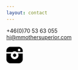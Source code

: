 ```yaml
---
layout: contact
---
```

+46(0)70 53 63 055<br>
<a href="mailto:hi@mmothersuperior.com" title="email">hi@mmothersuperior.com</a><br>
<br>
<a href="http://instagram.com/mmothersuperior" title="instagram"><img src="/static/portfolio/insta_logg.png"></a>
<!-- <ul>
	<li><a href="http://www.kannibalin.se" title="Home"><div>HOME</div><img src="/static/contact/home.png" alt="Home"></a></li>
	<li><a href="https://www.facebook.com/malin.sundelin.16" title="Facebook"><div>FACEBOOK</div><img src="/static/contact/facebook.png" alt="Facebook"></a></li>
	<li><a href="http://se.linkedin.com/pub/malin-sundelin/69/633/3b2" title="linkedin"><div>LINKEDIN</div><img src="/static/contact/linkedin.png" alt="linkedin"></a></li>
	<li><a href="mailto:mother.superior@heyitsenricopallazzo.com" title="email"><div>EMAIL</div><img src="/static/contact/email.png" alt="email"></a></li>
	<li><a href="http://twitter.com/kannibalin" title="twitter"><div>TWITTER</div><img src="/static/contact/twitter.png" alt="twitter"></a></li>
	<li><a href="http://kannibalin.tumblr.com" title="tumblr"><div>TUMBLR</div><img src="/static/contact/tumblr.png" alt="tumblr"></a></li>
	<li><a href="tel:0705363055" title="phone"><div>PHONE</div><img src="/static/contact/phone.png" alt="phone"></a></li>
	<li><a href="http://instagram.com/kannibalin" title="instagram"><div>INSTAGRAM</div><img src="/static/contact/instagram.png" alt="instagram"></a></li>
	<li><a href="/contact/address.html" title="write"><div>WRITE</div><img src="/static/contact/write.png" alt="write"></a></li>
</ul>
 -->
